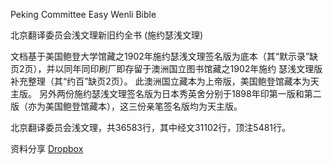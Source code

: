 Peking Committee Easy Wenli Bible

北京翻译委员会浅文理新旧约全书 (施约瑟浅文理)

文档基于美国鲍登大学馆藏之1902年施约瑟浅文理签名版为底本（其“默示录”缺页2页），并以同年同印刷厂即存留于澳洲国立图书馆藏之1902年施约 瑟浅文理版补充整理（其“约百”缺页2页）。 此澳洲国立藏本为上帝版，美国鲍登馆藏本为天主版。 另外两份施约瑟浅文理签名版为日本秀英舍分别于1898年印第一版和第二版（亦为美国鲍登馆藏本），这三份亲笔签名版均为天主版。

北京翻译委员会浅文理，共36583行，其中经文31102行，顶注5481行。

资料分享 [Dropbox](https://www.dropbox.com/scl/fo/p7h63ryk6cajfptp60g8x/h?rlkey=rnhdvrs2y9lbpbe63dgebva4g&dl=0)
